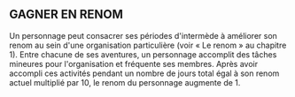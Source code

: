 ## GAGNER EN RENOM


Un personnage peut consacrer ses périodes d'intermède à
améliorer son renom au sein d'une organisation particulière
(voir « Le renom » au chapitre 1). Entre chacune de ses
aventures, un personnage accomplit des tâches mineures pour
l'organisation et fréquente ses membres. Après avoir accompli
ces activités pendant un nombre de jours total égal à son renom
actuel multiplié par 10, le renom du personnage augmente de 1.
